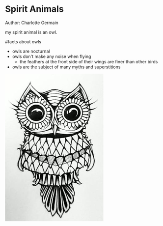 # Spirit Animals
Author: Charlotte Germain

my spirit animal is an owl. 

#facts about owls
* owls are nocturnal
* owls don't make any noise when flying
  + the feathers at the front side of their wings are finer than other birds
* owls are the subject of many myths and superstitions

![](bird.jpg)
